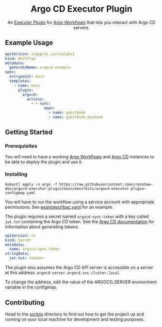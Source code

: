 <div align="center">
  <h1 align="center">Argo CD Executor Plugin</h1>
  <p align="center">An <a href="https://github.com/argoproj/argo-workflows/blob/master/docs/executor_plugins.md">Executor Plugin</a> for <a href="https://argoproj.github.io/argo-workflows/">Argo Workflows</a> that lets you interact with Argo CD servers.</p>
</div>

## Example Usage

```yaml
apiVersion: argoproj.io/v1alpha1
kind: Workflow
metadata:
  generateName: argocd-example-
spec:
  entrypoint: main
  templates:
    - name: main
      plugin:
        argocd:
          actions:
            - - sync:
                  apps:
                    - name: guestbook
                    - name: guestbook-backend
```

## Getting Started

### Prerequisites

You will need to have a working [Argo Workflows](https://argoproj.github.io/argo-workflows/) and [Argo CD](https://argo-cd.readthedocs.io/en/stable/) instances to be able to deploy the plugin and use it.

### Installing

```shell
kubectl apply -n argo -f https://raw.githubusercontent.com/crenshaw-dev/argocd-executor-plugin/main/manifests/argocd-executor-plugin-configmap.yaml
```

You will have to run the workflow using a service account with appropriate permissions. See [examples/rbac.yaml](examples/rbac.yaml) for an example.

The plugin requires a secret named `argocd-sync-token` with a key called `jwt.txt` containing the Argo CD token. See the [Argo CD documentation](https://argo-cd.readthedocs.io/en/stable/user-guide/projects/#project-roles) for information about generating tokens.

```yaml
apiVersion: v1
kind: Secret
metadata:
  name: argocd-sync-token
stringData:
  jwt.txt: <token>
```

The plugin also assumes the Argo CD API server is accessible on a server at this address: `argocd-server.argocd.svc.cluster.local`.

To change the address, edit the value of the ARGOCD_SERVER environment variable in the configmap.

## Contributing

Head to the [scripts](CONTRIBUTING.md) directory to find out how to get the project up and running on your local machine for development and testing purposes.
